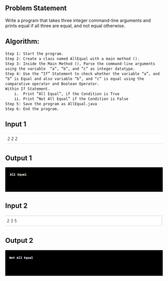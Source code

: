 ## Problem Statement

Write a program that takes three integer command-line arguments and prints equal if all three are equal, and not equal otherwise.


## Algorithm:

    Step 1:	Start the program.
	Step 2: Create a class named AllEqual with a main method ().
	Step 3: Inside the Main Method (), Parse the command-line arguments using the variable  “a”, “b”, and “c” as integer datatype.
    Step 4: Use the “If” Statement to check whether the variable “a”, and “b” is Equal and also variable “b”, and “c” is equal using the comparative operator and Boolean Operator. 
    Within If Statement.
        i.	Print “All Equal”, if the Condition is True 
        ii.	Print “Not All Equal” if the Condition is False 
    Step 5: Save the program as AllEqual.java	
	Step 6: End the program.


## Input 1

![Alt text](image-17.png)

## Output 1

![Alt text](image-18.png)

## Input 2

![Alt text](image-19.png)

## Output 2

![Alt text](image-20.png)
